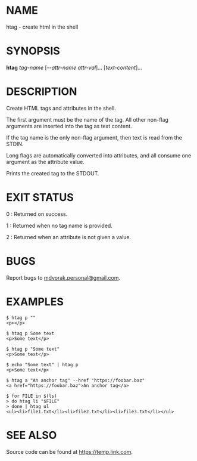 # NAME

htag - create html in the shell

# SYNOPSIS

**htag** *tag-name* [-\-*attr-name* *attr-val*].\.. [*text-content*].\..

# DESCRIPTION

Create HTML tags and attributes in the shell.

The first argument must be the name of the tag.  All other non-flag arguments
are inserted into the tag as text content.

If the tag name is the only non-flag argument, then text is read from the
STDIN.

Long flags are automatically converted into attributes, and all consume one
argument as the attribute value.

Prints the created tag to the STDOUT.

# EXIT STATUS

0
: Returned on success.

1
: Returned when no tag name is provided.

2
: Returned when an attribute is not given a value.

# BUGS

Report bugs to <mdvorak.personal@gmail.com>.

# EXAMPLES

    $ htag p ""
    <p></p>

    $ htag p Some text
    <p>Some text</p>

    $ htag p "Some text"
    <p>Some text</p>

    $ echo "Some text" | htag p
    <p>Some text</p>

    $ htag a "An anchor tag" --href "https://foobar.baz"
    <a href="https://foobar.baz">An anchor tag</a>

    $ for FILE in $(ls)
    > do htag li "$FILE"
    > done | htag ul
    <ul><li>file1.txt</li><li>file2.txt</li><li>file3.txt</li></ul>

# SEE ALSO

Source code can be found at <https://temp.link.com>.
